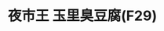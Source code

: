 ---
title: "夜市王 玉里臭豆腐(F29)"
description: "夜市王 玉里臭豆腐(F29)"
layout: shop
keywords:
  - 美食競賽
  - 台灣美食
  - 美食精選
datePublished: "2025-06-30"
dateModified: "2025-07-03"
city: "花蓮縣"
district: "花蓮市"
address: "花蓮縣花蓮市東大門各省一條街F29"
phone: ""
geo: "23.972899636757898, 121.6098427957398"
google_map: "https://maps.app.goo.gl/qGcw8h6uSpeLq8iUA"
footinder: "https://footinder.com.tw/%E8%8A%B1%E8%93%AE%E7%B8%A3%E8%8A%B1%E8%93%AE%E5%B8%82/362051/"
official: ""
award:
  - name: "夜市王"
    year: "2024"
    entries:
      - nightMarket: "東大門夜市"
        food_type: "臭豆腐"
        rank: "第一名"

---